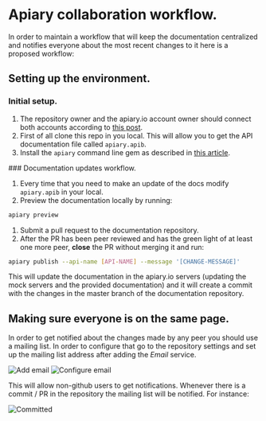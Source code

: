 # Apiary collaboration workflow.

In order to maintain a workflow that will keep the documentation centralized and notifies everyone about the most recent changes to it here is a proposed workflow:

## Setting up the environment.

### Initial setup.
  1. The repository owner and the apiary.io account owner should connect both accounts according to [this post](http://blog.apiary.io/2012/10/08/collaborating-through-github/).
  1. First of all clone this repo in you local. This will allow you to get the API documentation file called `apiary.apib`.
  1. Install the `apiary` command line gem as described in [this article](https://github.com/apiaryio/apiary-client#install).

### Documentation updates workflow.
  1. Every time that you need to make an update of the docs modify `apiary.apib` in your local.
  1. Preview the documentation locally by running:
  ```sh
  apiary preview
  ```
  1. Submit a pull request to the documentation repository.
  1. After the PR has been peer reviewed and has the green light of at least one more peer, **close** the PR without merging it and run:
  ```sh
  apiary publish --api-name [API-NAME] --message '[CHANGE-MESSAGE]'
  ```
  This will update the documentation in the apiary.io servers (updating the mock servers and the provided documentation) and it will create a commit with the changes in the master branch of the  documentation repository.

## Making sure everyone is on the same page.
In order to get notified about the changes made by any peer you should use a mailing list. In order to configure that go to the repository settings and set up the mailing list address after adding the *Email* service.

![Add email](https://www.evernote.com/shard/s14/sh/9ded874e-c52b-4445-8e79-4dc5cc87a6aa/c87e893b0f2eb256e51162389d81962d/res/c4cab435-48ce-4df6-b62e-96dc34b378c7/skitch.png)
![Configure email](https://www.evernote.com/shard/s14/sh/bcc66ef5-20ad-40f1-aab5-8b0a7423baac/c0e1896c2027fec0660752fb1c77a1dc/res/1faad50a-5ab0-4724-9c0a-354da2d6577e/skitch.png)

This will allow non-github users to get notifications. Whenever there is a commit / PR in the repository the mailing list will be notified. For instance:

![Committed](https://www.evernote.com/shard/s14/sh/a5f0f1e1-724f-4e91-931c-53dc3627d72e/ae54021d745b06f2a379f46c2fb86afb/res/77d40d74-11b5-49e3-a1d9-f6dd14a87624/skitch.png)
